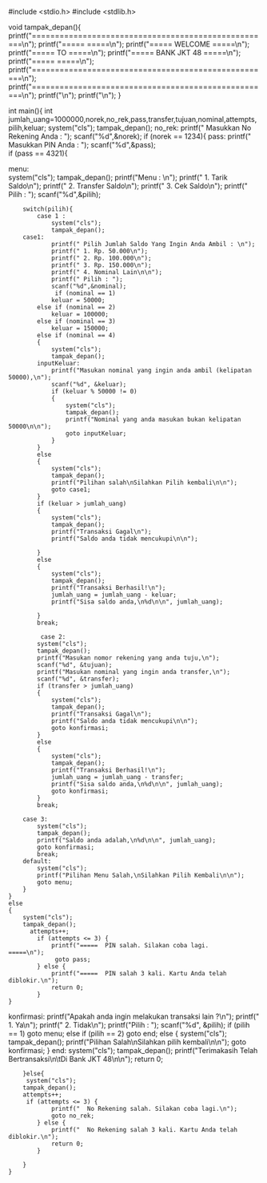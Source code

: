 #include <stdio.h>
#include <stdlib.h>

void tampak_depan(){
	printf("====================================================\n");
    printf("=====                                          =====\n");
    printf("=====                 WELCOME                  =====\n");
    printf("=====                   TO                     =====\n");
    printf("=====               BANK JKT 48                =====\n");
    printf("=====                                          =====\n");
    printf("====================================================\n");
    printf("====================================================\n");
    printf("\n");
    printf("\n");
}

int main(){
	int jumlah_uang=1000000,norek,no_rek,pass,transfer,tujuan,nominal,attempts,pilih,keluar;
	system("cls");
	tampak_depan();
no_rek:
	printf(" Masukkan No Rekening Anda : ");
	scanf("%d",&norek);
	if (norek == 1234){
pass:
		printf(" Masukkan PIN Anda : ");
		scanf("%d",&pass);	
		if (pass == 4321){
		
menu:	
		system("cls");
		tampak_depan();
		printf("Menu : \n");
		printf(" 1. Tarik Saldo\n");
		printf(" 2. Transfer Saldo\n");
		printf(" 3. Cek Saldo\n");
		printf(" Pilih : ");
		scanf("%d",&pilih);
		
		switch(pilih){
			case 1 :
				system("cls");
				tampak_depan();
		case1:		
				printf(" Pilih Jumlah Saldo Yang Ingin Anda Ambil : \n");
				printf(" 1. Rp. 50.000\n");
				printf(" 2. Rp. 100.000\n");
				printf(" 3. Rp. 150.000\n");
				printf(" 4. Nominal Lain\n\n");
				printf(" Pilih : ");
				scanf("%d",&nominal);
				 if (nominal == 1)
                keluar = 50000;
            else if (nominal == 2)
                keluar = 100000;
            else if (nominal == 3)
                keluar = 150000;
            else if (nominal == 4)
            {
                system("cls");
                tampak_depan();
            inputKeluar:
                printf("Masukan nominal yang ingin anda ambil (kelipatan 50000),\n");
                scanf("%d", &keluar);
                if (keluar % 50000 != 0)
                {
                    system("cls");
                    tampak_depan();
                    printf("Nominal yang anda masukan bukan kelipatan 50000\n\n");
                    goto inputKeluar;
                }
            }
            else
            {
                system("cls");
                tampak_depan();
                printf("Pilihan salah\nSilahkan Pilih kembali\n\n");
                goto case1;
            }
            if (keluar > jumlah_uang)
            {
                system("cls");
                tampak_depan();
                printf("Transaksi Gagal\n");
                printf("Saldo anda tidak mencukupi\n\n");
                
            }
            else
            {
                system("cls");
                tampak_depan();
                printf("Transaksi Berhasil!\n");
                jumlah_uang = jumlah_uang - keluar;
                printf("Sisa saldo anda,\n%d\n\n", jumlah_uang);
                
            }
            break;
				
			 case 2:
            system("cls");
            tampak_depan();
            printf("Masukan nomor rekening yang anda tuju,\n");
            scanf("%d", &tujuan);
            printf("Masukan nominal yang ingin anda transfer,\n");
            scanf("%d", &transfer);
            if (transfer > jumlah_uang)
            {
                system("cls");
                tampak_depan();
                printf("Transaksi Gagal\n");
                printf("Saldo anda tidak mencukupi\n\n");
                goto konfirmasi;
            }
            else
            {
                system("cls");
                tampak_depan();
                printf("Transaksi Berhasil!\n");
                jumlah_uang = jumlah_uang - transfer;
                printf("Sisa saldo anda,\n%d\n\n", jumlah_uang);
                goto konfirmasi;
            }
            break;
       
        case 3:
            system("cls");
            tampak_depan();
            printf("Saldo anda adalah,\n%d\n\n", jumlah_uang);
            goto konfirmasi;
            break;
        default:
            system("cls");
            printf("Pilihan Menu Salah,\nSilahkan Pilih Kembali\n\n");
            goto menu;
        }
    }
    else
    {
        system("cls");
        tampak_depan();
          attempts++;
            if (attempts <= 3) {
                printf("=====  PIN salah. Silakan coba lagi.           =====\n");
                 goto pass;
            } else {
                printf("=====  PIN salah 3 kali. Kartu Anda telah diblokir.\n");
                return 0;
            }
    }
konfirmasi:
    printf("Apakah anda ingin melakukan transaksi lain ?\n");
    printf("  1. Ya\n");
    printf("  2. Tidak\n");
    printf("Pilih : ");
    scanf("%d", &pilih);
    if (pilih == 1)
        goto menu;
    else if (pilih == 2)
        goto end;
    else
    {
        system("cls");
        tampak_depan();
        printf("Pilihan Salah\nSilahkan pilih kembali\n\n");
        goto konfirmasi;
    }
end:
    system("cls");
    tampak_depan();
    printf("Terimakasih Telah Bertransaksi\n\tDi Bank JKT 48\n\n");
    return 0;	
	   	
				
				
		}else{
		 system("cls");
        tampak_depan();
        attempts++;
         if (attempts <= 3) {
                printf("  No Rekening salah. Silakan coba lagi.\n");
                goto no_rek;
            } else {
                printf("  No Rekening salah 3 kali. Kartu Anda telah diblokir.\n");
                return 0;
            }
        
		}
	}

	

